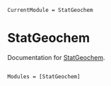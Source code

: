 ```@meta
CurrentModule = StatGeochem
```

# StatGeochem

Documentation for [StatGeochem](https://github.com/brenhinkeller/StatGeochem.jl).

```@index
```

```@autodocs
Modules = [StatGeochem]
```

